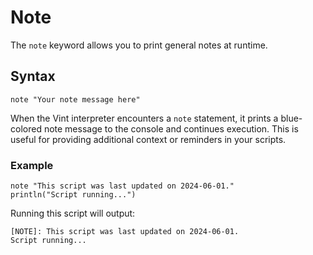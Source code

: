 # Note

The `note` keyword allows you to print general notes at runtime.

## Syntax

```vint
note "Your note message here"
```

When the Vint interpreter encounters a `note` statement, it prints a blue-colored note message to the console and continues execution. This is useful for providing additional context or reminders in your scripts.

### Example

```vint
note "This script was last updated on 2024-06-01."
println("Script running...")
```

Running this script will output:

```
[NOTE]: This script was last updated on 2024-06-01.
Script running...
``` 